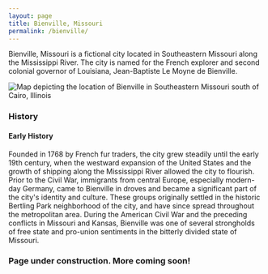 ```yaml
---
layout: page
title: Bienville, Missouri
permalink: /bienville/
---
```


Bienville, Missouri is a fictional city located in Southeastern Missouri along the Mississippi River. The city is named for the French explorer and second colonial governor of Louisiana, Jean-Baptiste Le Moyne de Bienville.

![Map depicting the location of Bienville in Southeastern Missouri south of Cairo, Illinois](https://i.imgur.com/CI6WF2Q.png "Location of Bienville")

### History

#### Early History

Founded in 1768 by French fur traders, the city grew steadily until the early 19th century, when the westward expansion of the United States and the growth of shipping along the Mississippi River allowed the city to flourish. Prior to the Civil War, immigrants from central Europe, especially modern-day Germany, came to Bienville in droves and became a significant part of the city's identity and culture. These groups originally settled in the historic Bertling Park neighborhood of the city, and have since spread throughout the metropolitan area. During the American Civil War and the preceding conflicts in Missouri and Kansas, Bienville was one of several strongholds of free state and pro-union sentiments in the bitterly divided state of Missouri.

### Page under construction. More coming soon!